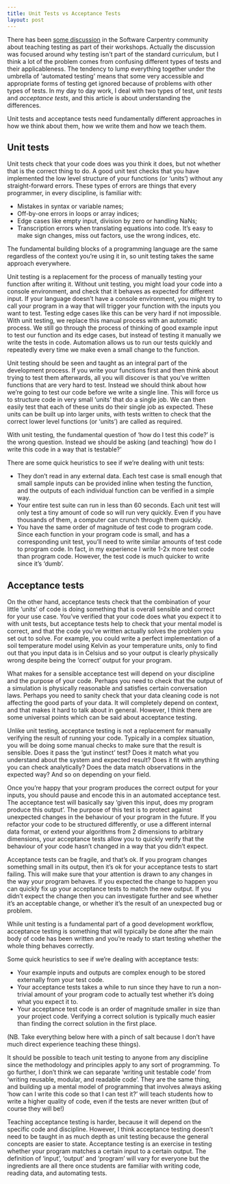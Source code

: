 ```yaml
---
title: Unit Tests vs Acceptance Tests
layout: post
---
```

There has been [some discussion](http://software-carpentry.org/blog/2014/10/why-we-dont-teach-testing.html) in the Software Carpentry community about teaching testing as part of their workshops. Actually the discussion was focused around why testing isn't part of the standard curriculum, but I think a lot of the problem comes from confusing different types of tests and their applicableness. The tendency to lump everything together under the umbrella of 'automated testing' means that some very accessible and appropriate forms of testing get ignored because of problems with other types of tests. In my day to day work, I deal with two types of test, *unit tests* and *acceptance tests*, and this article is about understanding the differences.

Unit tests and acceptance tests need fundamentally different approaches in how we think about them, how we write them and how we teach them.

## Unit tests

Unit tests check that your code does was you think it does, but not whether that is the correct thing to do. A good unit test checks that you have implemented the low level structure of your functions (or ‘units’) without any straight-forward errors. These types of errors are things that every programmer, in every discipline, is familiar with:

* Mistakes in syntax or variable names;
* Off-by-one errors in loops or array indices;
* Edge cases like empty input, division by zero or handling NaNs;
* Transcription errors when translating equations into code. It’s easy to make sign changes, miss out factors, use the wrong indices, etc.

The fundamental building blocks of a programming language are the same regardless of the context you’re using it in, so unit testing takes the same approach everywhere.

Unit testing is a replacement for the process of manually testing your function after writing it. Without unit testing, you might load your code into a console environment, and check that it behaves as expected for different input. If your language doesn’t have a console environment, you might try to call your program in a way that will trigger your function with the inputs you want to test. Testing edge cases like this can be very hard if not impossible. With unit testing, we replace this manual process with an automatic process. We still go through the process of thinking of good example input to test our function and its edge cases, but instead of testing it manually we write the tests in code. Automation allows us to run our tests quickly and repeatedly every time we make even a small change to the function.

Unit testing should be seen and taught as an integral part of the development process. If you write your functions first and then think about trying to test them afterwards, all you will discover is that you’ve written functions that are very hard to test. Instead we should think about how we’re going to test our code before we write a single line. This will force us to structure code in very small ‘units’ that do a single job. We can then easily test that each of these units do their single job as expected. These units can be built up into larger units, with tests written to check that the correct lower level functions (or ‘units’) are called as required.

With unit testing, the fundamental question of ‘how do I test this code?’ is the wrong question. Instead we should be asking (and teaching) ‘how do I write this code in a way that is testable?’

There are some quick heuristics to see if we’re dealing with unit tests:

* They don’t read in any external data. Each test case is small enough that small sample inputs can be provided inline when testing the function, and the outputs of each individual function can be verified in a simple way.
* Your entire test suite can run in less than 60 seconds. Each unit test will only test a tiny amount of code so will run very quickly. Even if you have thousands of them, a computer can crunch through them quickly.
* You have the same order of magnitude of test code to program code. Since each function in your program code is small, and has a corresponding unit test, you’ll need to write similar amounts of test code to program code. In fact, in my experience I write 1-2x more test code than program code. However, the test code is much quicker to write since it’s ‘dumb’.

## Acceptance tests

On the other hand, acceptance tests check that the combination of your little ‘units’ of code is doing something that is overall sensible and correct for your use case. You’ve verified that your code does what you expect it to with unit tests, but acceptance tests help to check that your mental model is correct, and that the code you’ve written actually solves the problem you set out to solve. For example, you could write a perfect implementation of a soil temperature model using Kelvin as your temperature units, only to find out that you input data is in Celsius and so your output is clearly physically wrong despite being the ‘correct’ output for your program.

What makes for a sensible acceptance test will depend on your discipline and the purpose of your code. Perhaps you need to check that the output of a simulation is physically reasonable and satisfies certain conversation laws. Perhaps you need to sanity check that your data cleaning code is not affecting the good parts of your data. It will completely depend on context, and that makes it hard to talk about in general. However, I think there are some universal points which can be said about acceptance testing.

Unlike unit testing, acceptance testing is not a replacement for manually verifying the result of running your code. Typically in a complex situation, you will be doing some manual checks to make sure that the result is sensible. Does it pass the ‘gut instinct’ test? Does it match what you understand about the system and expected result? Does it fit with anything you can check analytically? Does the data match observations in the expected way? And so on depending on your field.

Once you’re happy that your program produces the correct output for your inputs, you should pause and encode this in an automated acceptance test. The acceptance test will basically say ‘given this input, does my program produce this output’. The purpose of this test is to protect against unexpected changes in the behaviour of your program in the future. If you refactor your code to be structured differently, or use a different internal data format, or extend your algorithms from 2 dimensions to arbitrary dimensions, your acceptance tests allow you to quickly verify that the behaviour of your code hasn’t changed in a way that you didn’t expect.

Acceptance tests can be fragile, and that’s ok. If you program changes something small in its output, then it’s ok for your acceptance tests to start failing. This will make sure that your attention is drawn to any changes in the way your program behaves. If you expected the change to happen you can quickly fix up your acceptance tests to match the new output. If you didn’t expect the change then you can investigate further and see whether it’s an acceptable change, or whether it’s the result of an unexpected bug or problem.

While unit testing is a fundamental part of a good development workflow, acceptance testing is something that will typically be done after the main body of code has been written and you’re ready to start testing whether the whole thing behaves correctly. 

Some quick heuristics to see if we’re dealing with acceptance tests:

* Your example inputs and outputs are complex enough to be stored externally from your test code.
* Your acceptance tests takes a while to run since they have to run a non-trivial amount of your program code to actually test whether it’s doing what you expect it to.
* Your acceptance test code is an order of magnitude smaller in size than your project code. Verifying a correct solution is typically much easier than finding the correct solution in the first place.

(NB. Take everything below here with a pinch of salt because I don’t have much direct experience teaching these things).

It should be possible to teach unit testing to anyone from any discipline since the methodology and principles apply to any sort of programming. To go further, I don’t think we can separate ‘writing unit testable code’ from ‘writing reusable, modular, and readable code’. They are the same thing, and building up a mental model of programming that involves always asking ‘how can I write this code so that I can test it?’ will teach students how to write a higher quality of code, even if the tests are never written (but of course they will be!)

Teaching acceptance testing is harder, because it will depend on the specific code and discipline. However, I think acceptance testing doesn’t need to be taught in as much depth as unit testing because the general concepts are easier to state. Acceptance testing is an exercise in testing whether your program matches a certain input to a certain output. The definition of ‘input’, ‘output’ and ‘program’ will vary for everyone but the ingredients are all there once students are familiar with writing code, reading data, and automating tests.



